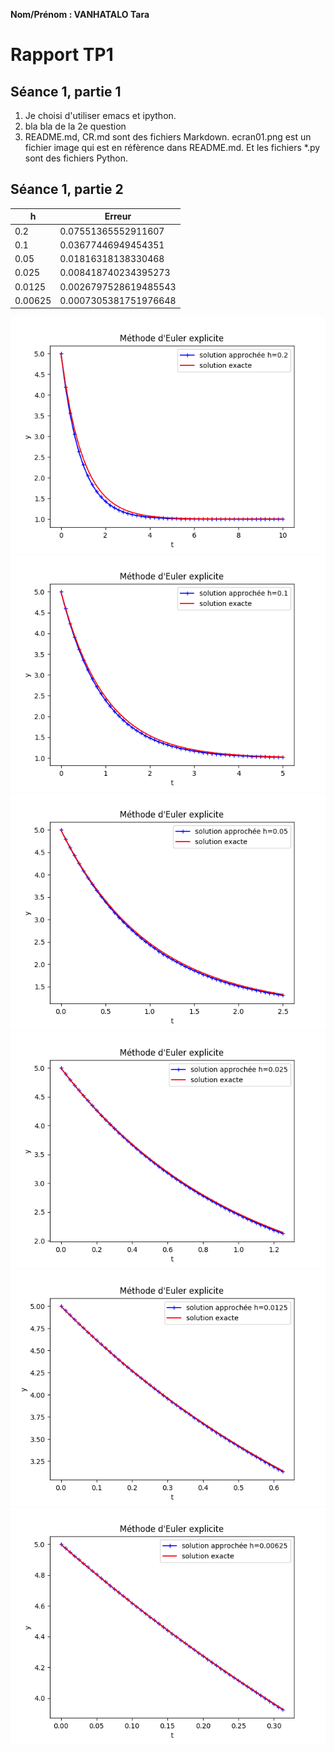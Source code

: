 **Nom/Prénom : VANHATALO Tara**
# Rapport TP1
## Séance 1, partie 1
 1. Je choisi d'utiliser emacs et ipython.
 2. bla bla de la 2e question
 3. README.md, CR.md sont des fichiers Markdown. ecran01.png est un fichier image qui est en réfèrence dans README.md. Et les fichiers *.py sont des fichiers Python.
## Séance 1, partie 2
 | h            | Erreur                 |
 | ------------ | ---------------------- |
 | 0.2          | 0.07551365552911607    |
 | 0.1          | 0.03677446949454351    |
 | 0.05         | 0.01816318138330468    |
 | 0.025        | 0.008418740234395273   |
 | 0.0125       | 0.0026797528619485543  |
 | 0.00625      | 0.0007305381751976648  |
 
 [![img](./img/Pas02.png)](img/Pas02.png)
 [![img](./img/Pas01.png)](img/Pas01.png)
 [![img](./img/Pas005.png)](img/Pas005.png)
 [![img](./img/Pas0025.png)](img/Pas0025.png)
 [![img](./img/Pas00125.png)](img/Pas00125.png)
 [![img](./img/Pas000625.png)](img/Pas000625.png)
 
